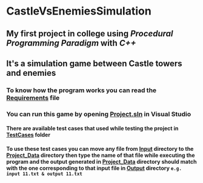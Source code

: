 # CastleVsEnemiesSimulation

## My first project in college using *Procedural Programming Paradigm* with *C++*

## It's a simulation game between Castle towers and enemies

### To know how the program works you can read the [Requirements](https://github.com/OmarKimo/CastleVsEnemiesSimulation/tree/master/Project%20Requirements.pdf) file

### You can run this game by opening [Project.sln](https://github.com/OmarKimo/CastleVsEnemiesSimulation/tree/master/Project.sln) in Visual Studio

#### There are available test cases that used while testing the project in [TestCases](https://github.com/OmarKimo/CastleVsEnemiesSimulation/tree/master/Test%20Cases) folder

#### To use these test cases you can move any file from [Input](https://github.com/OmarKimo/CastleVsEnemiesSimulation/tree/master/Test%20Cases/Input) directory to the [Project_Data](https://github.com/OmarKimo/CastleVsEnemiesSimulation/tree/master/Project_Data) directory then type the name of that file while executing the program and the output generated in [Project_Data](Project_Data) directory should match with the one corresponding to that input file in [Output](https://github.com/OmarKimo/CastleVsEnemiesSimulation/tree/master/Test%20Cases/Output) directory `e.g. input 11.txt & output 11.txt`
